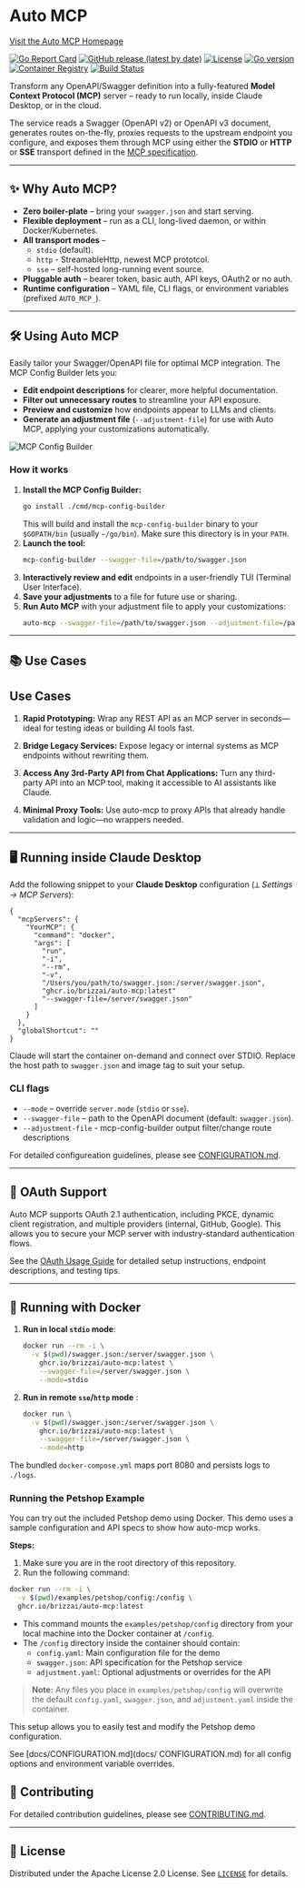 # Auto MCP

[Visit the Auto MCP Homepage](https://automcp.brizz.ai/)

[![Go Report Card](https://goreportcard.com/badge/github.com/brizzai/auto-mcp)](https://goreportcard.com/report/github.com/brizzai/auto-mcp)
[![GitHub release (latest by date)](https://img.shields.io/github/v/release/brizzai/auto-mcp)](https://github.com/brizzai/auto-mcp/releases/latest)
[![License](https://img.shields.io/badge/License-Apache%202.0-blue.svg)](https://opensource.org/licenses/Apache-2.0)
[![Go version](https://img.shields.io/github/go-mod/go-version/brizzai/auto-mcp)](https://golang.org/doc/devel/release.html)
[![Container Registry](https://img.shields.io/badge/container-ghcr.io-blue)](https://github.com/brizzai/auto-mcp/pkgs/container/auto-mcp)
[![Build Status](https://img.shields.io/github/actions/workflow/status/brizzai/auto-mcp/auto-mcp-tests.yml?branch=master)](https://github.com/brizzai/auto-mcp/actions/workflows/auto-mcp-tests.yml)

Transform any OpenAPI/Swagger definition into a fully-featured **Model Context Protocol (MCP)** server – ready to run locally, inside Claude Desktop, or in the cloud.

The service reads a Swagger (OpenAPI v2) or OpenAPI v3 document, generates routes on-the-fly, proxies requests to the upstream endpoint you configure, and exposes them through MCP using either the **STDIO** or **HTTP** or **SSE** transport defined in the [MCP specification](https://modelcontextprotocol.io/introduction).

---

## ✨ Why Auto MCP?

- **Zero boiler-plate** – bring your `swagger.json` and start serving.
- **Flexible deployment** – run as a CLI, long-lived daemon, or within Docker/Kubernetes.
- **All transport modes** –
  - `stdio` (default).
  - `http` - StreamableHttp, newest MCP prototcol.
  - `sse` – self-hosted long-running event source.
- **Pluggable auth** – bearer token, basic auth, API keys, OAuth2 or no auth.
- **Runtime configuration** – YAML file, CLI flags, or environment variables (prefixed `AUTO_MCP_`).

---

## 🛠️ Using Auto MCP

Easily tailor your Swagger/OpenAPI file for optimal MCP integration. The MCP Config Builder lets you:

- **Edit endpoint descriptions** for clearer, more helpful documentation.
- **Filter out unnecessary routes** to streamline your API exposure.
- **Preview and customize** how endpoints appear to LLMs and clients.
- **Generate an adjustment file** (`--adjustment-file`) for use with Auto MCP, applying your customizations automatically.

![MCP Config Builder](docs/mcp-config-builder.gif)

### How it works

1. **Install the MCP Config Builder:**
   ```bash
   go install ./cmd/mcp-config-builder
   ```
   This will build and install the `mcp-config-builder` binary to your `$GOPATH/bin` (usually `~/go/bin`). Make sure this directory is in your `PATH`.
2. **Launch the tool:**
   ```bash
   mcp-config-builder --swagger-file=/path/to/swagger.json
   ```
3. **Interactively review and edit** endpoints in a user-friendly TUI (Terminal User Interface).
4. **Save your adjustments** to a file for future use or sharing.
5. **Run Auto MCP** with your adjustment file to apply your customizations:
   ```bash
   auto-mcp --swagger-file=/path/to/swagger.json --adjustment-file=/path/to/adjustments.json
   ```

---

## 📚 Use Cases

## Use Cases

1. **Rapid Prototyping:** Wrap any REST API as an MCP server in seconds—ideal for testing ideas or building AI tools fast.

2. **Bridge Legacy Services:** Expose legacy or internal systems as MCP endpoints without rewriting them.

3. **Access Any 3rd-Party API from Chat Applications:** Turn any third-party API into an MCP tool, making it accessible to AI assistants like Claude.

4. **Minimal Proxy Tools:** Use auto-mcp to proxy APIs that already handle validation and logic—no wrappers needed.

---

## 🖥️ Running inside Claude Desktop

Add the following snippet to your **Claude Desktop** configuration (⟂ _Settings → MCP Servers_):

```jsonc
{
  "mcpServers": {
    "YourMCP": {
      "command": "docker",
      "args": [
        "run",
        "-i",
        "--rm",
        "-v",
        "/Users/you/path/to/swagger.json:/server/swagger.json",
        "ghcr.io/brizzai/auto-mcp:latest"
        "--swagger-file=/server/swagger.json"
      ]
    }
  },
  "globalShortcut": ""
}
```

Claude will start the container on-demand and connect over STDIO. Replace the host path to `swagger.json` and image tag to suit your setup.

### CLI flags

- `--mode` – override `server.mode` (`stdio` or `sse`).
- `--swagger-file` – path to the OpenAPI document (default: `swagger.json`).
- `--adjustment-file` - mcp-config-builder output filter/change route descriptions

For detailed configureation guidelines, please see [CONFIGURATION.md](docs/CONFIGURATION.md).

---

## 🔐 OAuth Support

Auto MCP supports OAuth 2.1 authentication, including PKCE, dynamic client registration, and multiple providers (internal, GitHub, Google). This allows you to secure your MCP server with industry-standard authentication flows.

See the [OAuth Usage Guide](docs/oauth-usage.md) for detailed setup instructions, endpoint descriptions, and testing tips.

---

## 🐳 Running with Docker

1. **Run in local `stdio` mode**:

   ```bash
   docker run --rm -i \
     -v $(pwd)/swagger.json:/server/swagger.json \
       ghcr.io/brizzai/auto-mcp:latest \
       --swagger-file=/server/swagger.json \
       --mode=stdio
   ```

2. **Run in remote `sse`/`http` mode** :

   ```bash
   docker run \
     -v $(pwd)/swagger.json:/server/swagger.json \
       ghcr.io/brizzai/auto-mcp:latest \
       --swagger-file=/server/swagger.json \
       --mode=http
   ```

The bundled `docker-compose.yml` maps port 8080 and persists logs to `./logs`.

### Running the Petshop Example

You can try out the included Petshop demo using Docker. This demo uses a sample configuration and API specs to show how auto-mcp works.

**Steps:**

1. Make sure you are in the root directory of this repository.
2. Run the following command:

```bash
docker run --rm -i \
  -v $(pwd)/examples/petshop/config:/config \
  ghcr.io/brizzai/auto-mcp:latest
```

- This command mounts the `examples/petshop/config` directory from your local machine into the Docker container at `/config`.
- The `/config` directory inside the container should contain:
  - `config.yaml`: Main configuration file for the demo
  - `swagger.json`: API specification for the Petshop service
  - `adjustment.yaml`: Optional adjustments or overrides for the API

> **Note:**
> Any files you place in `examples/petshop/config` will overwrite the default `config.yaml`, `swagger.json`, and `adjustment.yaml` inside the container.

This setup allows you to easily test and modify the Petshop demo configuration.

See [docs/CONFIGURATION.md](docs/
CONFIGURATION.md) for all config options
and environment variable overrides.

## 🤝 Contributing

For detailed contribution guidelines, please see [CONTRIBUTING.md](.github/CONTRIBUTING.md).

---

## 📄 License

Distributed under the Apache License 2.0 License. See [`LICENSE`](LICENSE) for details.
